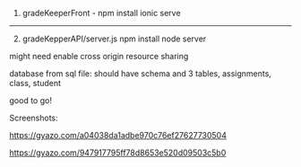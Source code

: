 1. gradeKeeperFront -
npm install
ionic serve

----------------------

2. gradeKepperAPI/server.js 
npm install
node server

might need enable cross origin resource sharing

database from sql file: should have schema and 3 tables, assignments, class, student

good to go!


Screenshots:

https://gyazo.com/a04038da1adbe970c76ef27627730504

https://gyazo.com/947917795ff78d8653e520d09503c5b0


